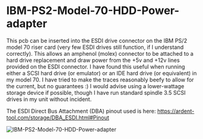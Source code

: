 # IBM-PS2-Model-70-HDD-Power-adapter

This pcb can be inserted into the ESDI drive connector on the IBM PS/2 model 70 riser card (very few ESDI drives still function, if I understand correctly). This allows an amphenol (molex) connector to be attached to a hard drive replacement and draw power from the +5v and +12v lines provided on the ESDI connector. I have found this useful when running either a SCSI hard drive (or emulator) or an IDE hard drive (or equivalent) in my model 70. I have tried to make the traces reasonably beefy to allow for the current, but no guarantees :)  I would advise using a lower-wattage storage device if possible, though I have run standard spindle 3.5 SCSI drives in my unit without incident.

The ESDI Direct Bus Attachment (DBA) pinout used is here: https://ardent-tool.com/storage/DBA_ESDI.html#Pinout

![IBM-PS2-Model-70-HDD-Power-adapter](https://github.com/alitel/IBM-PS2-Model-70-HDD-Power-adapter/assets/161774022/b3e6a652-de57-4659-a472-2d78d4742f5c)

